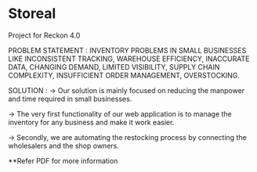 # Storeal
Project for Reckon 4.0

PROBLEM STATEMENT : INVENTORY PROBLEMS IN SMALL BUSINESSES LIKE INCONSISTENT TRACKING, WAREHOUSE EFFICIENCY, INACCURATE DATA, 
                    CHANGING DEMAND, LIMITED VISIBILITY, SUPPLY CHAIN COMPLEXITY, INSUFFICIENT ORDER MANAGEMENT, OVERSTOCKING.
                    
SOLUTION : 
-> Our solution is mainly focused on reducing the manpower and time required in small businesses.

-> The very first functionality of our web application is to manage the inventory for any business and make it work easier.

-> Secondly, we are automating the restocking process by connecting the wholesalers and the shop owners.


**Refer PDF for more information 
